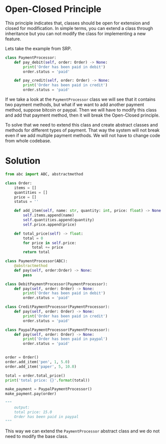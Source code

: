# Open-Closed Principle
This principle indicates that, classes should be open for extension and closed for modification. In simple terms, you can extend a class through inheritance but you can not modify the class for implementing a new feature.

Lets take the example from SRP.
```python
class PaymentProcessor:
    def pay_debit(self, order: Order) -> None:
        print('Order has been paid in debit')
        order.status = 'paid'

    def pay_credit(self, order: Order) -> None:
        print('Order has been paid in credit')
        order.status = 'paid'
```
If we take a look at the ```PaymentProcessor``` class we will see that it contains two payment methods, but what if we want to add another payment method, suppose bitcoin or paypal. Then we will have to modify this class and add that payment method, then it will break the Open-Closed principle.

To solve that we need to extend this class and create abstract classes and methods for different types of payment. That way the system will not break even if we add multiple payment methods. We will not have to change code from whole codebase.

# Solution

```python
from abc import ABC, abstractmethod

class Order:
    items = []
    quantities = []
    price = []
    status = ''

    def add_item(self, name: str, quantity: int, price: float) -> None:
        self.items.append(name)
        self.quantities.append(quantity)
        self.price.append(price)

    def total_price(self) -> float:
        total = 0
        for price in self.price:
            total += price
        return total

class PaymentProcessor(ABC):
    @abstractmethod
    def pay(self, order:Order) -> None:
        pass

class DebitPaymentProcessor(PaymentProcessor):
    def pay(self, order: Order) -> None:
        print('Order has been paid in debit')
        order.status = 'paid'

class CreditPaymentProcessor(PaymentProcessor):
    def pay(self, order: Order) -> None:
        print('Order has been paid in credit')
        order.status = 'paid'

class PaypalPaymentProcessor(PaymentProcessor):
    def pay(self, order: Order) -> None:
        print('Order has been paid in paypal')
        order.status = 'paid'
        

order = Order()
order.add_item('pen', 1, 5.0)
order.add_item('paper', 5, 10.0)

total = order.total_price()
print('total price: {}'.format(total))

make_payment = PaypalPaymentProcessor()
make_payment.pay(order)

"""
    output:
    total price: 15.0
    Order has been paid in paypal
"""
```

This way we can extend the ```PaymentProcessor``` abstract class and we do not need to modify the base class. 